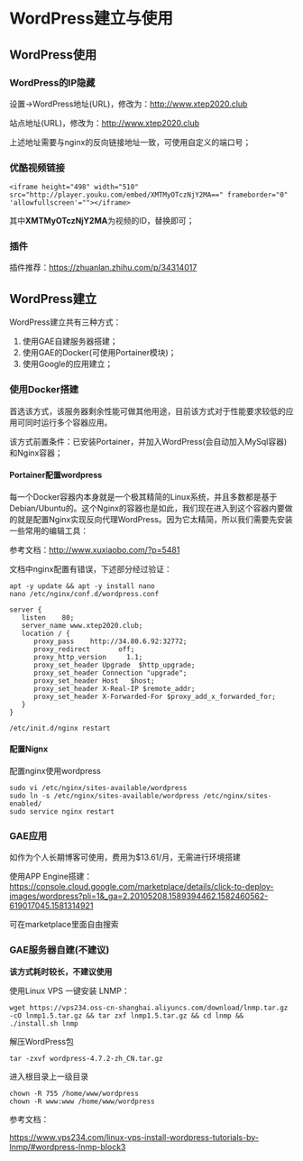 # WordPress建立与使用

## WordPress使用

### WordPress的IP隐藏

设置->WordPress地址(URL)，修改为：http://www.xtep2020.club

站点地址(URL)，修改为：http://www.xtep2020.club

上述地址需要与nginx的反向链接地址一致，可使用自定义的端口号；

### 优酷视频链接

```
<iframe height="498" width="510" src="http://player.youku.com/embed/XMTMyOTczNjY2MA==" frameborder="0" 'allowfullscreen'=""></iframe>
```

其中**XMTMyOTczNjY2MA**为视频的ID，替换即可；

### 插件

插件推荐：https://zhuanlan.zhihu.com/p/34314017



## WordPress建立

WordPress建立共有三种方式：

1.  使用GAE自建服务器搭建；
2.  使用GAE的Docker(可使用Portainer模块)；
3.  使用Google的应用建立；



### 使用Docker搭建

首选该方式，该服务器剩余性能可做其他用途，目前该方式对于性能要求较低的应用可同时运行多个容器应用。

该方式前置条件：已安装Portainer，并加入WordPress(会自动加入MySql容器)和Nginx容器；

#### Portainer配置wordpress

每一个Docker容器内本身就是一个极其精简的Linux系统，并且多数都是基于Debian/Ubuntu的。这个Nginx的容器也是如此，我们现在进入到这个容器内要做的就是配置Nginx实现反向代理WordPress。因为它太精简，所以我们需要先安装一些常用的编辑工具：

参考文档：http://www.xuxiaobo.com/?p=5481

文档中nginx配置有错误，下述部分经过验证：

```
apt -y update && apt -y install nano
nano /etc/nginx/conf.d/wordpress.conf
```

```
server {    
   listen    80;     
   server_name www.xtep2020.club;
   location / {     
      proxy_pass    http://34.80.6.92:32772;     
      proxy_redirect       off;     
      proxy_http_version     1.1;     
      proxy_set_header Upgrade  $http_upgrade;     
      proxy_set_header Connection "upgrade";     
      proxy_set_header Host   $host;     
      proxy_set_header X-Real-IP $remote_addr;     
      proxy_set_header X-Forwarded-For $proxy_add_x_forwarded_for;     
   }   
}
```

```
/etc/init.d/nginx restart
```

#### 配置Nignx

配置nginx使用wordpress

```shell
sudo vi /etc/nginx/sites-available/wordpress
sudo ln -s /etc/nginx/sites-available/wordpress /etc/nginx/sites-enabled/
sudo service nginx restart
```





### GAE应用

如作为个人长期博客可使用，费用为$13.61/月，无需进行环境搭建

使用APP Engine搭建：https://console.cloud.google.com/marketplace/details/click-to-deploy-images/wordpress?pli=1&_ga=2.20105208.1589394462.1582460562-619017045.1581314921

可在marketplace里面自由搜索



### GAE服务器自建(不建议)

**该方式耗时较长，不建议使用**

使用Linux VPS 一键安装 LNMP：

```
wget https://vps234.oss-cn-shanghai.aliyuncs.com/download/lnmp.tar.gz -cO lnmp1.5.tar.gz && tar zxf lnmp1.5.tar.gz && cd lnmp && ./install.sh lnmp
```

解压WordPress包

```
tar -zxvf wordpress-4.7.2-zh_CN.tar.gz
```

进入根目录上一级目录

```
chown -R 755 /home/www/wordpress
chown -R www:www /home/www/wordpress
```

参考文档：

https://www.vps234.com/linux-vps-install-wordpress-tutorials-by-lnmp/#wordpress-lnmp-block3

